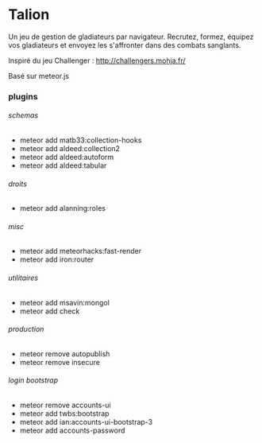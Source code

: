# Talion
Un jeu de gestion de gladiateurs par navigateur.
Recrutez, formez, équipez vos gladiateurs et envoyez les s'affronter dans des combats sanglants.

Inspiré du jeu Challenger : http://challengers.mohja.fr/

Basé sur meteor.js
### plugins
###### schemas
* meteor add matb33:collection-hooks
* meteor add aldeed:collection2
* meteor add aldeed:autoform
* meteor add aldeed:tabular

###### droits
* meteor add alanning:roles

###### misc
* meteor add meteorhacks:fast-render
* meteor add iron:router

###### utilitaires
* meteor add msavin:mongol
* meteor add check

###### production
* meteor remove autopublish
* meteor remove insecure

###### login bootstrap
* meteor remove accounts-ui
* meteor add twbs:bootstrap
* meteor add ian:accounts-ui-bootstrap-3
* meteor add accounts-password
